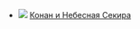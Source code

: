 * ![](/books/sf_fantasy/Михаил%20Сергеевич%20Ахманов/Конан%20и%20Небесная%20Секира.jpg) [Конан и Небесная Секира](/books/sf_fantasy/Михаил%20Сергеевич%20Ахманов/Конан%20и%20Небесная%20Секира)